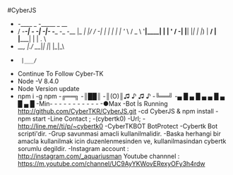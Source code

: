 
#CyberJS
-   -____      _                  -_____ _  __
- / -___-|  - _-| -|-__   -___ -_ -__   |_   _| |/ /
-| |  | | | | '_ \ / _ \ '__|____| | | ' /
-| |__| |_| | |_) |  __/ | |_____| | | . \
- \____\__, |_.__/ \___|_|       |_| |_|\_\
-      |___/
-    Continue To Follow Cyber-TK
-    Node -V 8.4.0
-    Node Version update 
-    npm i -g npm
-╔══╗ 
-║██║ 
-║(O)║♫ ♪ ♫ ♪
-╚══╝
-▄ █ ▄ █ ▄ ▄ █ ▄ █ ▄ █
-Min- - - - - - - - - - - -●Max 
-Bot İs Running
 http://github.com/CyberTKR/CyberJS.git
 -cd CyberJS & npm install
 -npm start
-Line Contact ;
-(cybertk0)
-Url;
-http://line.me//ti/p/~cybertk0
-CyberTKBOT BotProtect
-Cybertk Bot scripti'dir.
-Grup savunmasi amacli kullanilmalidir.
-Baska herhangi bir amacla kullanilmak icin duzenlenmesinden ve, kullanilmasindan cybertk sorumlu degildir.
-Instagram account : http://instagram.com/_aquariusman Youtube channnel : https://m.youtube.com/channel/UC9AyYKWovERexyOFy3h4rdw

 
